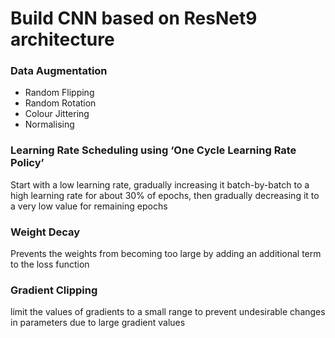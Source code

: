 # Build CNN based on ResNet9 architecture

### Data Augmentation
* Random Flipping
* Random Rotation
* Colour Jittering
* Normalising

### Learning Rate Scheduling using ‘One Cycle Learning Rate Policy’
Start with a low learning rate, gradually increasing it batch-by-batch to a high learning rate for about 30% of epochs, then gradually decreasing it to a very low value for remaining epochs

### Weight Decay
Prevents the weights from becoming too large by adding an additional term to the loss function

### Gradient Clipping
limit the values of gradients to a small range to prevent undesirable changes in parameters due to large gradient values
